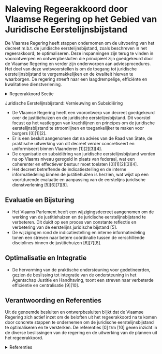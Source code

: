 # Naleving Regeerakkoord door Vlaamse Regering op het Gebied van Juridische Eerstelijnsbijstand

De Vlaamse Regering heeft stappen ondernomen om de uitvoering van het decreet m.b.t. de juridische eerstelijnsbijstand, zoals beschreven in het regeerakkoord, te optimaliseren. Deze inspanningen zijn terug te vinden in voorontwerpen en ontwerpbesluiten die principieel zijn goedgekeurd door de Vlaamse Regering en verder zijn onderworpen aan adviesprocedures. Het doel van deze wetsvoorstellen is om de toegang tot juridische eerstelijnsbijstand te vergemakkelijken en de kwaliteit hiervan te waarborgen. De regering streeft naar een laagdrempelige, efficiënte en kwalitatieve dienstverlening.

<details>
        <summary>Regeerakkoord Sectie </summary>
        <p>3.2.4 Juridische eerstelijnsbijstand De Vlaamse minister bevoegd voor Justitie en Handhaving evalueert en optimaliseert de uitvoering van het decreet m.b.t. de juridische eerstelijnsbijstand. </p>
        </details> 

Juridische Eerstelijnsbijstand: Vernieuwing en Subsidiëring

- De Vlaamse Regering heeft een voorontwerp van decreet goedgekeurd over de justitiehuizen en de juridische eerstelijnsbijstand. Dit voorstel focust op het vastleggen van krachtlijnen en principes om de juridische eerstelijnsbijstand te stroomlijnen en toegankelijker te maken voor burgers \[0\]\[1\]\[2\].
- Er is een besluit aangenomen dat na advies van de Raad van State, de praktische uitwerking van dit decreet verder concretiseert en uniformiseert binnen Vlaanderen \[1\]\[2\]\[3\]\[4\].
- De organisatie en subsidiëring van juridische eerstelijnsbijstand worden nu op Vlaams niveau geregeld in plaats van federaal, wat een coherenter en effectiever bestuur moet toelaten \[0\]\[1\]\[2\]\[3\]\[4\].
- Het decreet betreffende de indicatiestelling en de interne informatiedeling binnen de justitiehuizen is herzien, wat wijst op een voortdurende evaluatie en aanpassing van de eerstelijns juridische dienstverlening \[5\]\[6\]\[7\]\[8\].

## Evaluatie en Bijsturing

- Het Vlaams Parlement heeft een wijzigingsdecreet aangenomen om de werking van de justitiehuizen en de juridische eerstelijnsbijstand te verbeteren. Dit duidt op een proces van constante reflectie en verbetering van de eerstelijns juridische bijstand \[5\].
- De wijzigingen rond de indicatiestelling en interne informatiedeling tonen een streven naar betere coördinatie tussen de verschillende disciplines binnen de justitiehuizen \[6\]\[7\]\[8\].

## Optimalisatie en Integratie

- De hervorming van de praktische ondersteuning voor gedetineerden, gezien de beslissing tot integratie van de ondersteuning in het Agentschap Justitie en Handhaving, toont een streven naar verbeterde efficiëntie en centralisatie \[9\]\[10\].

## Verantwoording en Referenties

Uit de genoemde besluiten en ontwerpbesluiten blijkt dat de Vlaamse Regering zich actief inzet om de beloften uit het regeerakkoord na te komen door concrete stappen te ondernemen om de juridische eerstelijnsbijstand te optimaliseren en te versterken. De referenties \[0\] t/m \[10\] geven inzicht in de diverse beslissingen van de regering en de uitwerking van de plannen uit het regeerakkoord.

<details>
        <summary> Referenties</summary>
        **[\[0\]](http://themis.vlaanderen.be/id/nieuwsbrief-info/60DAFACF364ED90008000358)** : **(2021-07-02)** Juridische eerstelijnsbijstand: praktische uitwerking Voorontwerp van besluit van de Vlaamse Regering over de juridische eerstelijnsbijstand  Sinds 1 juli 2014 is Vlaanderen inhoudelijk bevoegd voor d... 

**[\[1\]](http://themis.vlaanderen.be/id/nieuwsbrief-info/617907E7364ED90008000626)** : **(2021-10-29)** Juridische eerstelijnsbijstand: praktische uitwerking Ontwerpbesluit van de Vlaamse Regering over de juridische eerstelijnsbijstand  Sinds 1 juli 2014 is Vlaanderen inhoudelijk bevoegd voor de juridis... 

**[\[2\]](http://themis.vlaanderen.be/id/nieuwsbrief-info/612F718E364ED90008000286)** : **(2021-09-03)** Juridische eerstelijnsbijstand: praktische uitwerking Voorontwerp van besluit van de Vlaamse Regering over de juridische eerstelijnsbijstand  Sinds 1 juli 2014 is Vlaanderen inhoudelijk bevoegd voor d... 

**[\[3\]](http://themis.vlaanderen.be/id/nieuwsbrief-info/61A5F595364ED90008000578)** : **(2021-12-03)** Uitvoering bepalingen decreet justitiehuizen en de juridische eerstelijnsbijstand Voorontwerp van besluit van de Vlaamse Regering tot uitvoering van bepalingen over de justitiehuizen van het decreet v... 

**[\[4\]](http://themis.vlaanderen.be/id/nieuwsbrief-info/6231B21A6BB7B593CFC189D9)** : **(2022-03-18)** Uitvoering bepalingen decreet justitiehuizen en juridische eerstelijnsbijstand Ontwerpbesluit van de Vlaamse Regering tot uitvoering van bepalingen over de justitiehuizen van het decreet van 26 april ... 

**[\[5\]](http://themis.vlaanderen.be/id/nieuwsbericht/641325533335D329E25ECFF4)** : **(2023-03-17)** Wijzigingsdecreet justitiehuizen en juridische eerstelijnsbijstand: indicatiestelling en interne informatiedeling Bekrachtiging en afkondiging van het decreet tot wijziging van het decreet van 26 apri... 

**[\[6\]](http://themis.vlaanderen.be/id/nieuwsbrief-info/63A1B57FDBF1CAE811022301)** : **(2022-12-23)** Wijzigingsdecreet justitiehuizen en juridische eerstelijnsbijstand: indicatiestelling en interne informatiedeling Ontwerpdecreet tot wijziging van het decreet van 26 april 2019 houdende de justitiehui... 

**[\[7\]](http://themis.vlaanderen.be/id/nieuwsbrief-info/62D112748E6C4430A8898D84)** : **(2022-07-15)** Wijzigingsdecreet justitiehuizen en juridische eerstelijnsbijstand: indicatiestelling en interne informatiedeling Voorontwerp van decreet tot wijziging van het decreet van 26 april 2019 houdende de ju... 

**[\[8\]](http://themis.vlaanderen.be/id/nieuwsbrief-info/6332E0195CD4B179BD8715F7)** : **(2022-09-30)** Wijzigingsdecreet justitiehuizen en juridische eerstelijnsbijstand: indicatiestelling en interne informatiedeling Voorontwerp van decreet tot wijziging van het decreet van 26 april 2019 houdende de ju... 

**[\[9\]](http://themis.vlaanderen.be/id/nieuwsbericht/64AE554D0592342F299DB9B1)** : **(2023-07-14)** Ondersteuning in het kader van de organisatie van de hulp- en dienstverlening aan gedetineerden: ingebed in Agentschap Justitie en Handhaving Voorontwerp van besluit van de Vlaamse Regering tot wijzig... 

**[\[10\]](http://themis.vlaanderen.be/id/nieuwsbericht/64F6D4433605E1AC863BE182)** : **(2023-09-08)** Ondersteuning organisatie hulp- en dienstverlening aan gedetineerden: ingebed in Agentschap Justitie en Handhaving Ontwerpbesluit van de Vlaamse Regering tot wijziging van het besluit van de Vlaamse R... 
        </details> 

